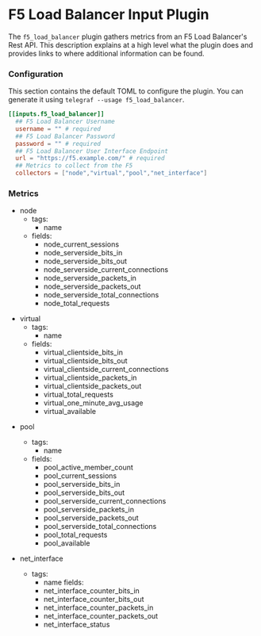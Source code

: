 # F5 Load Balancer Input Plugin

The `f5_load_balancer` plugin gathers metrics from an F5 Load Balancer's Rest API.  This description
explains at a high level what the plugin does and provides links to where
additional information can be found.
### Configuration

This section contains the default TOML to configure the plugin.  You can
generate it using `telegraf --usage f5_load_balancer`.

```toml
[[inputs.f5_load_balancer]]
  ## F5 Load Balancer Username
  username = "" # required
  ## F5 Load Balancer Password
  password = "" # required
  ## F5 Load Balancer User Interface Endpoint
  url = "https://f5.example.com/" # required
  ## Metrics to collect from the F5
  collectors = ["node","virtual","pool","net_interface"]
```

### Metrics

- node
  - tags:
    - name
  - fields:
    - node_current_sessions
    - node_serverside_bits_in
    - node_serverside_bits_out
    - node_serverside_current_connections
    - node_serverside_packets_in
    - node_serverside_packets_out
    - node_serverside_total_connections
    - node_total_requests

+ virtual
  - tags:
    - name
  - fields:
    - virtual_clientside_bits_in
    - virtual_clientside_bits_out
    - virtual_clientside_current_connections
    - virtual_clientside_packets_in
    - virtual_clientside_packets_out
    - virtual_total_requests
    - virtual_one_minute_avg_usage
    - virtual_available

- pool
  - tags:
    - name
  - fields:
    - pool_active_member_count
    - pool_current_sessions
    - pool_serverside_bits_in
    - pool_serverside_bits_out
    - pool_serverside_current_connections
    - pool_serverside_packets_in
    - pool_serverside_packets_out
    - pool_serverside_total_connections
    - pool_total_requests
    - pool_available

- net_interface
  - tags:
    - name
  fields:
    - net_interface_counter_bits_in
    - net_interface_counter_bits_out
    - net_interface_counter_packets_in
    - net_interface_counter_packets_out
    - net_interface_status